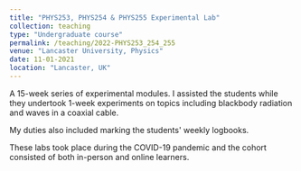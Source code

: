 ```yaml
---
title: "PHYS253, PHYS254 & PHYS255 Experimental Lab"
collection: teaching
type: "Undergraduate course"
permalink: /teaching/2022-PHYS253_254_255
venue: "Lancaster University, Physics"
date: 11-01-2021
location: "Lancaster, UK"
---
```


A 15-week series of experimental modules. I assisted the students while they undertook 1-week experiments on topics including blackbody radiation and waves in a coaxial cable.

My duties also included marking the students' weekly logbooks.

These labs took place during the COVID-19 pandemic and the cohort consisted of both in-person and online learners.
